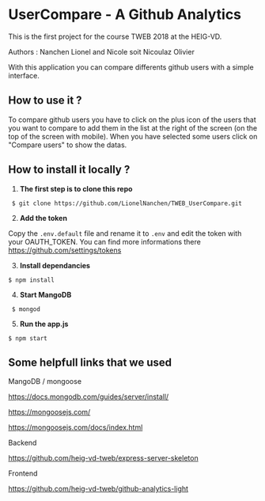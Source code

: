 # UserCompare - A Github Analytics
This is the first project for the course TWEB 2018 at the HEIG-VD.

Authors : Nanchen Lionel and Nicole soit Nicoulaz Olivier

With this application you can compare differents github users with a simple interface.



## How to use it ?

To compare github users you have to click on the plus icon of the users that you want to compare to add them in the list at the right of the screen (on the top of the screen with mobile). When you have selected some users click on "Compare users" to show the datas.



## How to install it locally ?

1. **The first step is to clone this repo** 

``` $ git clone https://github.com/LionelNanchen/TWEB_UserCompare.git```

2. **Add the token**

Copy the ```.env.default``` file and rename it to ```.env``` and edit the token with your OAUTH_TOKEN. You can find more informations there https://github.com/settings/tokens

3. **Install dependancies**

```$ npm install```

4. **Start MangoDB**

``` $ mongod```

5. **Run the app.js**

```$ npm start```





## Some helpfull links that we used

MangoDB / mongoose

https://docs.mongodb.com/guides/server/install/

https://mongoosejs.com/

https://mongoosejs.com/docs/index.html



Backend

https://github.com/heig-vd-tweb/express-server-skeleton



Frontend

https://github.com/heig-vd-tweb/github-analytics-light